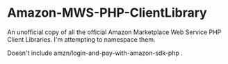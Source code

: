 # Amazon-MWS-PHP-ClientLibrary
An unofficial copy of all the official Amazon Marketplace Web Service PHP Client Libraries.
I'm attempting to namespace them.

Doesn't include amzn/login-and-pay-with-amazon-sdk-php .
